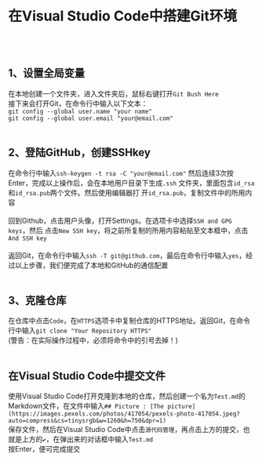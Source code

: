 # 在Visual Studio Code中搭建Git环境
<br></br>
## 1、设置全局变量
在本地创建一个文件夹，进入文件夹后，鼠标右键打开` Git Bush Here `  
接下来会打开Git，在命令行中输入以下文本：  
` git config --global user.name "your name"  `  
` git config --global user.email "your@email.com" `
<br></br>
## 2、登陆GitHub，创建SSHkey
在命令行中输入` ssh-keygen -t rsa -C "your@email.com" `
然后连续3次按Enter，完成以上操作后，会在本地用户目录下生成` .ssh `
文件夹，里面包含` id_rsa `和` id_rsa.pub `两个文件。然后使用编辑器打
开` id_rsa.pub `，复制文件中的所用内容
<br></br>
回到Github，点击用户头像，打开Settings。在选项卡中选择` SSH and GPG keys `，然后
点击` New SSH key `，将之前所复制的所用内容粘贴至文本框中，点击` And SSH key `
<br></br>
返回Git，在命令行中输入` ssh -T git@github.com `，最后在命令行中输入` yes `，经过以上步骤，我们便完成了本地和GitHub的通信配置
<br></br>
## 3、克隆仓库
在仓库中点击` Code `，在` HTTPS `选项卡中复制仓库的HTTPS地址。返回Git，在命令行中输入` git clone "Your Repository HTTPS" `  
(警告：在实际操作过程中，必须将命令中的引号去掉！)
<br></br>
## 在Visual Studio Code中提交文件
使用Visual Studio Code打开克隆到本地的仓库，然后创建一个名为` Test.md `的Markdown文件，在文件中输入` ## Picture :
[The picture](https://images.pexels.com/photos/417054/pexels-photo-417054.jpeg?auto=compress&cs=tinysrgb&w=1260&h=750&dpr=1) `  
保存文件，然后在Visual Studio Code中点击` 源代码管理 `，再点击上方的提交，也就是上方的` ✔ `，在弹出来的对话框中输入` Test.md `  
按Enter，便可完成提交

